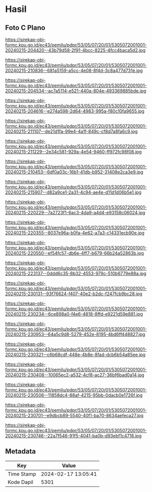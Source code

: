 # Hasil

## Foto C Plano

https://sirekap-obj-formc.kpu.go.id/ec43/pemilu/pdpr/53/05/07/20/01/5305072001001-20240215-204420--43b79d58-2f91-4bcc-8225-4fcc4baca5d2.jpg

https://sirekap-obj-formc.kpu.go.id/ec43/pemilu/pdpr/53/05/07/20/01/5305072001001-20240215-210836--681a5159-a5cc-4e08-8f4d-3c8a477d731e.jpg

https://sirekap-obj-formc.kpu.go.id/ec43/pemilu/pdpr/53/05/07/20/01/5305072001001-20240215-204534--ac7a5114-e521-440a-804e-493369885bde.jpg

https://sirekap-obj-formc.kpu.go.id/ec43/pemilu/pdpr/53/05/07/20/01/5305072001001-20240215-204616--e274a598-2d64-4983-995a-f80c10fa9655.jpg

https://sirekap-obj-formc.kpu.go.id/ec43/pemilu/pdpr/53/05/07/20/01/5305072001001-20240215-211107--de21d1fa-99e4-4a1f-849c-cf8d7a8fa6c9.jpg

https://sirekap-obj-formc.kpu.go.id/ec43/pemilu/pdpr/53/05/07/20/01/5305072001001-20240215-211229--2e34c581-929a-4e54-9460-ff972fc98f08.jpg

https://sirekap-obj-formc.kpu.go.id/ec43/pemilu/pdpr/53/05/07/20/01/5305072001001-20240215-210453--6df0a03c-16b1-41db-b952-31408e2ca3e9.jpg

https://sirekap-obj-formc.kpu.go.id/ec43/pemilu/pdpr/53/05/07/20/01/5305072001001-20240215-215907--d82a9ce1-2a31-4c94-ae4e-d11d1d06b5e1.jpg

https://sirekap-obj-formc.kpu.go.id/ec43/pemilu/pdpr/53/05/07/20/01/5305072001001-20240215-220229--7a2723f1-6ac3-4da9-a4d4-e93158c06024.jpg

https://sirekap-obj-formc.kpu.go.id/ec43/pemilu/pdpr/53/05/07/20/01/5305072001001-20240215-220355--8037e96a-b0fa-4e62-a7a3-c14331ecb90e.jpg

https://sirekap-obj-formc.kpu.go.id/ec43/pemilu/pdpr/53/05/07/20/01/5305072001001-20240215-220550--ef54fc57-db6e-4ff7-b679-66b24a52863b.jpg

https://sirekap-obj-formc.kpu.go.id/ec43/pemilu/pdpr/53/05/07/20/01/5305072001001-20240215-223137--0ddd6c35-8b32-4553-979c-510b6779e88a.jpg

https://sirekap-obj-formc.kpu.go.id/ec43/pemilu/pdpr/53/05/07/20/01/5305072001001-20240215-230131--93f76624-f407-40e2-b2dc-f247fcb9bc28.jpg

https://sirekap-obj-formc.kpu.go.id/ec43/pemilu/pdpr/53/05/07/20/01/5305072001001-20240215-230234--6ce898a0-f4e6-4818-8ffd-e9221d59e881.jpg

https://sirekap-obj-formc.kpu.go.id/ec43/pemilu/pdpr/53/05/07/20/01/5305072001001-20240215-230953--64a5c9d8-5279-452e-8195-4bd6ff448827.jpg

https://sirekap-obj-formc.kpu.go.id/ec43/pemilu/pdpr/53/05/07/20/01/5305072001001-20240215-230321--c6b68cdf-448e-4b8e-8fad-dcb6b54a85ee.jpg

https://sirekap-obj-formc.kpu.go.id/ec43/pemilu/pdpr/53/05/07/20/01/5305072001001-20240215-230408--10065ec2-a532-4cf8-ac27-36bf6bad0a14.jpg

https://sirekap-obj-formc.kpu.go.id/ec43/pemilu/pdpr/53/05/07/20/01/5305072001001-20240215-230506--11858dc4-88af-4215-95bb-0dacb0e1726f.jpg

https://sirekap-obj-formc.kpu.go.id/ec43/pemilu/pdpr/53/05/07/20/01/5305072001001-20240215-230701--e9dbcb89-5540-40f1-ba70-8634aefeca27.jpg

https://sirekap-obj-formc.kpu.go.id/ec43/pemilu/pdpr/53/05/07/20/01/5305072001001-20240215-230746--22a7f546-91f5-4041-ba0b-d93ebf1c4716.jpg


## Metadata

| Key        | Value               |
| ---------- | ------------------- |
| Time Stamp | 2024-02-17 13:05:41 |
| Kode Dapil | 5301                |



